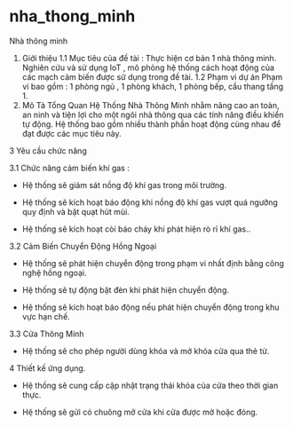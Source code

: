 # nha_thong_minh

Nhà thông minh
                                                                           
1. Giới thiệu
1.1 Mục tiêu của đề tài :
   Thực hiện cơ bản 1 nhà thông minh. Nghiên cứu và sử dụng IoT , mô phỏng hệ thống cách hoạt động của các mạch cảm biến được sử dụng trong đề tài.
1.2 Phạm vi dự án 
  Phạm vi bao gồm : 1 phòng ngủ , 1 phòng khách, 1 phòng bếp, cầu thang tầng 1.
2. Mô Tả Tổng Quan
Hệ Thống Nhà Thông Minh nhằm nâng cao an toàn, an ninh và tiện lợi cho một ngôi nhà thông qua các tính năng  điều khiển tự động. Hệ thống bao gồm nhiều thành phần hoạt động cùng nhau để đạt được các mục tiêu này.

3 Yêu cầu chức năng

3.1 Chức năng cảm biến khí gas :
- Hệ thống sẽ giám sát nồng độ khí gas trong môi trường.

- Hệ thống sẽ kích hoạt báo động khi nồng độ khí gas vượt quá ngưỡng quy định và bật quạt hút mùi.

- Hệ thống sẽ kích hoạt còi báo cháy  khi phát hiện rò rỉ khí gas..

3.2 Cảm Biến Chuyển Động Hồng Ngoại
- Hệ thống sẽ phát hiện chuyển động trong phạm vi nhất định bằng công nghệ hồng ngoại.

- Hệ thống sẽ tự động bật đèn khi phát hiện chuyển động.

- Hệ thống sẽ kích hoạt báo động nếu phát hiện chuyển động trong khu vực hạn chế.


3.3 Cửa Thông Minh
- Hệ thống sẽ cho phép người dùng khóa và mở khóa cửa qua thẻ từ.
  
4 Thiết kế ứng dụng.

- Hệ thống sẽ cung cấp cập nhật trạng thái khóa của cửa theo thời gian thực.

- Hệ thống sẽ gửi có chuông mở cửa khi cửa được mở hoặc đóng.


